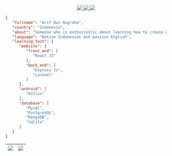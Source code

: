 <p align="center">
   <a href="https://instagram.com/ardwino_">
    <img src="https://img.shields.io/badge/ardwino_-0078D4?style=for-the-badge&logo=Instagram&logoColor=00AEFF&labelColor=black&color=black">
  </a>
  <a href="https://www.linkedin.com/in/arif-dwi-nugroho-596a951b2/">
    <img src="https://img.shields.io/badge/-arif%20dwi%20nugroho-blue?style=for-the-badge&logo=Linkedin&logoColor=00AEFF&labelColor=black&color=black">
  </a>
  <a href="mailto:ardwiinoo@gmail.com">
    <img src="https://img.shields.io/badge/ardwiinoo@gmail.com-0078D4?style=for-the-badge&logo=Microsoft-Outlook&logoColor=00AEFF&labelColor=black&color=black">
  </a>
</p>

```json
{
   "fullname": "Arif Dwi Nugroho",
   "country": "Indonesia",
   "about": "Someone who is enthusiastic about learning how to create good and efficient applications",
   "language": "Native Indonesian and passive English",
   "learning_tech": {
      "website": {
         "front_end": [
            "React JS"
         ],
         "back_end": [
            "Express Js",
            "Laravel"
         ]
      },
      "android": [
         "Kotlin"
      ],
      "database": [
         "Mysql",
         "PostgreSQL",
         "MongoDB",
         "Sqlite"
      ]
   }
}
```
|<img align="center" src="https://streak-stats.demolab.com?user=ardwiinoo&theme=radical"/>|<img align="center" src="https://github-readme-stats.vercel.app/api?username=ardwiinoo&show_icons=true&count_private=true&theme=radical" />|
|---|---|
